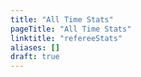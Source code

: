 ```yaml
---
title: "All Time Stats"
pageTitle: "All Time Stats"
linktitle: "refereeStats"
aliases: []
draft: true
---
```


